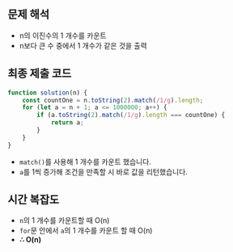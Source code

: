 ## 문제 해석

-   n의 이진수의 1 개수를 카운트
-   n보다 큰 수 중에서 1 개수가 같은 것을 출력

## 최종 제출 코드

```js
function solution(n) {
    const countOne = n.toString(2).match(/1/g).length;
    for (let a = n + 1; a <= 1000000; a++) {
        if (a.toString(2).match(/1/g).length === countOne) {
            return a;
        }
    }
}
```

-   `match()`를 사용해 1 개수를 카운트 했습니다.
-   `a`를 1씩 증가해 조건을 만족할 시 바로 값을 리턴했습니다.

## 시간 복잡도

-   `n`의 1 개수를 카운트할 때 O(n)
-   `for`문 안에서 `a`의 1 개수를 카운트 할 때 O(n)
-   **∴ O(n)**
